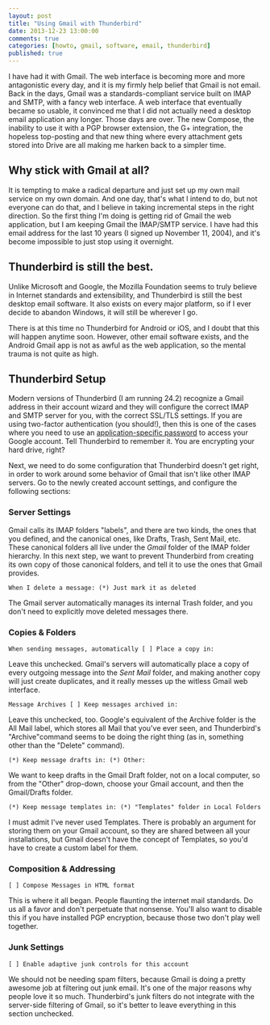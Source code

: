 ```yaml
---
layout: post
title: "Using Gmail with Thunderbird"
date: 2013-12-23 13:00:00
comments: true
categories: [howto, gmail, software, email, thunderbird]
published: true
---
```

I have had it with Gmail. The web interface is becoming more and more
antagonistic every day, and it is my firmly help belief that Gmail is not email.
Back in the days, Gmail was a standards-compliant service built on IMAP and SMTP,
with a fancy web interface. A web interface that eventually became so usable, it
convinced me that I did not actually need a desktop email application any longer.
Those days are over. The new Compose, the inability to use it with a PGP browser
extension, the G+ integration, the hopeless top-posting and that new thing where
every attachment gets stored into Drive are all making me harken back to a
simpler time.

<!-- more -->
## Why stick with Gmail at all?

It is tempting to make a radical departure and just set up my own mail service
on my own domain. And one day, that's what I intend to do, but not everyone can
do that, and I believe in taking incremental steps in the right direction. So
the first thing I'm doing is getting rid of Gmail the web application, but I am
keeping Gmail the IMAP/SMTP service. I have had this email address for the last
10 years (I signed up November 11, 2004), and it's become impossible to just
stop using it overnight.

## Thunderbird is still the best.

Unlike Microsoft and Google, the Mozilla Foundation seems to truly believe in
Internet standards and extensibility, and Thunderbird is still the best desktop
email software. It also exists on every major platform, so if I ever decide to
abandon Windows, it will still be wherever I go.

There is at this time no Thunderbird for Android or iOS, and I doubt that this
will happen anytime soon. However, other email software exists, and the Android
Gmail app is not as awful as the web application, so the mental trauma is not
quite as high.

## Thunderbird Setup

Modern versions of Thunderbird (I am running 24.2) recognize a Gmail address in
their account wizard and they will configure the correct IMAP and SMTP server
for you, with the correct SSL/TLS settings. If you are using two-factor
authentication (you should!), then this is one of the cases where you need to
use an
[application-specific password](https://support.google.com/accounts/answer/185833) to access
your Google account. Tell Thunderbird to remember it. You are encrypting your
hard drive, right?

Next, we need to do some configuration that Thunderbird doesn't get right, in
order to work around some behavior of Gmail that isn't like other IMAP servers.
Go to the newly created account settings, and configure the following sections:

### Server Settings

Gmail calls its IMAP folders "labels", and there are two kinds, the ones that
you defined, and the canonical ones, like Drafts, Trash, Sent Mail, etc. These
canonical folders all live under the *Gmail* folder of the IMAP folder
hierarchy. In this next step, we want to prevent Thunderbird from creating its
own copy of those canonical folders, and tell it to use the ones that Gmail
provides.

    When I delete a message: (*) Just mark it as deleted

The Gmail server automatically manages its internal Trash folder, and you don't
need to explicitly move deleted messages there.

### Copies &amp; Folders

    When sending messages, automatically [ ] Place a copy in:
    
Leave this unchecked. Gmail's servers will automatically place a copy of every
outgoing message into the *Sent Mail* folder, and making another copy will just
create duplicates, and it really messes up the witless Gmail web interface.

    Message Archives [ ] Keep messages archived in:

Leave this unchecked, too. Google's equivalent of the Archive folder is the All
Mail label, which stores all Mail that you've ever seen, and Thunderbird's
"Archive"command seems to be doing the right thing (as in, something other than
the "Delete" command).

    (*) Keep message drafts in: (*) Other:

We want to keep drafts in the Gmail Draft folder, not on a local computer, so
from the "Other" drop-down, choose your Gmail account, and then the Gmail/Drafts
folder.

    (*) Keep message templates in: (*) "Templates" folder in Local Folders

I must admit I've never used Templates. There is probably an argument for
storing them on your Gmail account, so they are shared between all your
installations, but Gmail doesn't have the concept of Templates, so you'd have to
create a custom label for them.

### Composition &amp; Addressing

    [ ] Compose Messages in HTML format
    
This is where it all began. People flaunting the internet mail standards. Do us
all a favor and don't perpetuate that nonsense. You'll also want to disable this
if you have installed PGP encryption, because those two don't play well together.

### Junk Settings

    [ ] Enable adaptive junk controls for this account

We should not be needing spam filters, because Gmail is doing a pretty awesome
job at filtering out junk email. It's one of the major reasons why people love
it so much. Thunderbird's junk filters do not integrate with the server-side
filtering of Gmail, so it's better to leave everything in this section
unchecked.

